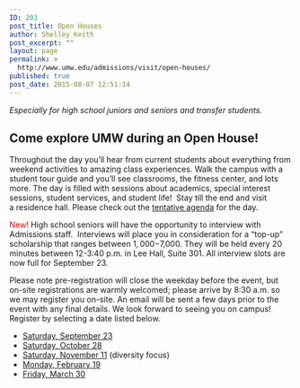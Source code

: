 ```yaml
---
ID: 203
post_title: Open Houses
author: Shelley Keith
post_excerpt: ""
layout: page
permalink: >
  http://www.umw.edu/admissions/visit/open-houses/
published: true
post_date: 2015-08-07 12:51:14
---
```

<em>Especially for high school juniors and seniors and transfer students.</em>
<h2>Come explore UMW during an Open House!</h2>
Throughout the day you’ll hear from current students about everything from weekend activities to amazing class experiences. Walk the campus with a student tour guide and you’ll see classrooms, the fitness center, and lots more. The day is filled with sessions about academics, special interest sessions, student services, and student life!  Stay till the end and visit a residence hall. Please check out the <a href="http://www.umw.edu/admissions/wp-content/uploads/sites/6/2015/08/Tentative-Agenda-Fall-2017.pdf">tentative agenda</a> for the day.

<span style="color: #ff0000">New!</span> High school seniors will have the opportunity to interview with Admissions staff.  Interviews will place you in consideration for a “top-up” scholarship that ranges between $1,000-$7,000. They will be held every 20 minutes between 12-3:40 p.m. in Lee Hall, Suite 301. All interview slots are now full for September 23.

Please note pre-registration will close the weekday before the event, but on-site registrations are warmly welcomed; please arrive by 8:30 a.m. so we may register you on-site. An email will be sent a few days prior to the event with any final details. We look forward to seeing you on campus! Register by selecting a date listed below.
<ul>
 	<li><a href="https://umw.askadmissions.net/Portal/EI/ViewDetails?gid=623577c7a9e7cd1c9d42fba7fa5e32683603e8">Saturday, September 23</a></li>
 	<li><a href="https://umw.askadmissions.net/Portal/EI/ViewDetails?gid=623577f4ebd1c2171b46a893f370d7b3e1a36f">Saturday, October 28</a></li>
 	<li><a href="https://umw.askadmissions.net/Portal/EI/ViewDetails?gid=6235779f2e45dad1c64c088709dabfe6032853">Saturday, November 11</a> (diversity focus)</li>
 	<li><a href="https://umw.askadmissions.net/Portal/EI/ViewDetails?gid=623577b4112b2f2ccc43fe97b6e46aa09f1c0c">Monday, February 19</a></li>
 	<li><a href="https://umw.askadmissions.net/Portal/EI/ViewDetails?gid=623577b8dabacca0dd4868845d86c55b760deb">Friday, March 30</a></li>
</ul>
&nbsp;

&nbsp;